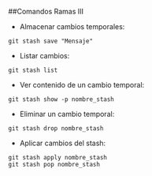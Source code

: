 ##Comandos Ramas III

* Almacenar cambios temporales:

 `git stash save "Mensaje"`


* Listar cambios:

 `git stash list`


* Ver contenido de un cambio temporal:

 `git stash show -p nombre_stash`


* Eliminar un cambio temporal:

 `git stash drop nombre_stash `

* Aplicar cambios del stash:

~~~
git stash apply nombre_stash
git stash pop nombre_stash
~~~
